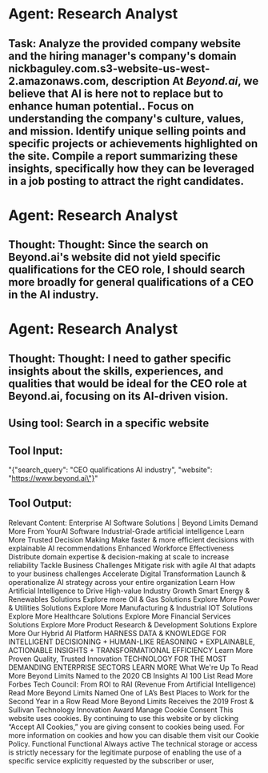 # Agent: Research Analyst
## Task: Analyze the provided company website and the hiring manager's company's domain nickbaguley.com.s3-website-us-west-2.amazonaws.com, description At *Beyond.ai*, we believe that AI is here not to replace but to enhance human potential.. Focus on understanding the company's culture, values, and mission. Identify unique selling points and specific projects or achievements highlighted on the site. Compile a report summarizing these insights, specifically how they can be leveraged in a job posting to attract the right candidates.

# Agent: Research Analyst
## Thought: Thought: Since the search on Beyond.ai's website did not yield specific qualifications for the CEO role, I should search more broadly for general qualifications of a CEO in the AI industry.

# Agent: Research Analyst
## Thought: Thought: I need to gather specific insights about the skills, experiences, and qualities that would be ideal for the CEO role at Beyond.ai, focusing on its AI-driven vision.
## Using tool: Search in a specific website
## Tool Input:
"{\"search_query\": \"CEO qualifications AI industry\", \"website\": \"https://www.beyond.ai\"}"
## Tool Output:
Relevant Content:
Enterprise AI Software Solutions | Beyond Limits Demand More From YourAI Software Industrial-Grade artificial intelligence Learn More Trusted Decision Making Make faster & more efficient decisions with explainable AI recommendations Enhanced Workforce Effectiveness Distribute domain expertise & decision-making at scale to increase reliability Tackle Business Challenges Mitigate risk with agile AI that adapts to your business challenges Accelerate Digital Transformation Launch & operationalize AI strategy across your entire organization Learn How Artificial Intelligence to Drive High-value Industry Growth Smart Energy & Renewables Solutions Explore more Oil & Gas Solutions Explore More Power & Utilities Solutions Explore More Manufacturing & Industrial IOT Solutions Explore More Healthcare Solutions Explore More Financial Services Solutions Explore More Product Research & Development Solutions Explore More Our Hybrid AI Platform HARNESS DATA & KNOWLEDGE FOR INTELLIGENT DECISIONING + HUMAN-LIKE REASONING + EXPLAINABLE, ACTIONABLE INSIGHTS + TRANSFORMATIONAL EFFICIENCY Learn More Proven Quality, Trusted Innovation TECHNOLOGY FOR THE MOST DEMANDING ENTERPRISE SECTORS LEARN MORE What We're Up To Read More Beyond Limits Named to the 2020 CB Insights AI 100 List Read More Forbes Tech Council: From ROI to RAI (Revenue From Artificial Intelligence) Read More Beyond Limits Named One of LA’s Best Places to Work for the Second Year in a Row Read More Beyond Limits Receives the 2019 Frost & Sullivan Technology Innovation Award Manage Cookie Consent This website uses cookies. By continuing to use this website or by clicking “Accept All Cookies,” you are giving consent to cookies being used. For more information on cookies and how you can disable them visit our Cookie Policy. Functional Functional Always active The technical storage or access is strictly necessary for the legitimate purpose of enabling the use of a specific service explicitly requested by the subscriber or user,
